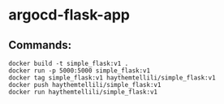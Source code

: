 # argocd-flask-app
## Commands:
```
docker build -t simple_flask:v1 .
docker run -p 5000:5000 simple_flask:v1
docker tag simple_flask:v1 haythemtellili/simple_flask:v1
docker push haythemtellili/simple_flask:v1
docker run haythemtellili/simple_flask:v1
```